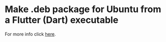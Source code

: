 # Make .deb package for Ubuntu from a Flutter (Dart) executable

For more info click [here](http://dodu.it/make-a-deb-package-from-a-flutter-executable-project/).
